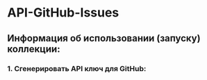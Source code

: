 # API-GitHub-Issues
## Информация об использовании (запуску) коллекции: 
### 1. Сгенерировать API ключ для GitHub: 

